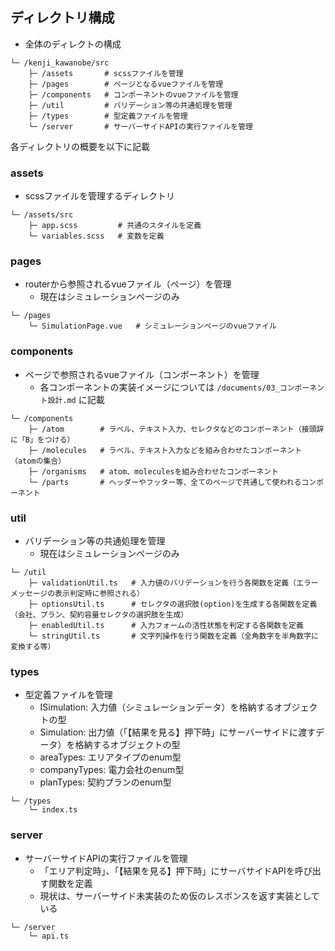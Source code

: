 ## ディレクトリ構成

- 全体のディレクトの構成

```
└─ /kenji_kawanobe/src
    ├─ /assets       # scssファイルを管理
    ├─ /pages        # ページとなるvueファイルを管理
    ├─ /components   # コンポーネントのvueファイルを管理
    ├─ /util         # バリデーション等の共通処理を管理
    ├─ /types        # 型定義ファイルを管理
    └─ /server       # サーバーサイドAPIの実行ファイルを管理
```

各ディレクトリの概要を以下に記載

### assets

- scssファイルを管理するディレクトリ

```
└─ /assets/src
    ├─ app.scss         # 共通のスタイルを定義
    └─ variables.scss   # 変数を定義
```

### pages

- routerから参照されるvueファイル（ページ）を管理
  - 現在はシミュレーションページのみ

```
└─ /pages
    └─ SimulationPage.vue   # シミュレーションページのvueファイル
```

### components

- ページで参照されるvueファイル（コンポーネント）を管理
  - 各コンポーネントの実装イメージについては `/documents/03_コンポーネント設計.md` に記載

```
└─ /components
    ├─ /atom        # ラベル、テキスト入力、セレクタなどのコンポーネント（接頭辞に「B」をつける）
    ├─ /molecules   # ラベル、テキスト入力などを組み合わせたコンポーネント（atomの集合）
    ├─ /organisms   # atom、moleculesを組み合わせたコンポーネント
    └─ /parts       # ヘッダーやフッター等、全てのページで共通して使われるコンポーネント
```

### util

- バリデーション等の共通処理を管理
  - 現在はシミュレーションページのみ

```
└─ /util
    ├─ validationUtil.ts   # 入力値のバリデーションを行う各関数を定義（エラーメッセージの表示判定時に参照される）
    ├─ optionsUtil.ts      # セレクタの選択肢(option)を生成する各関数を定義（会社、プラン、契約容量セレクタの選択肢を生成）
    ├─ enabledUtil.ts      # 入力フォームの活性状態を判定する各関数を定義
    └─ stringUtil.ts       # 文字列操作を行う関数を定義（全角数字を半角数字に変換する等）
```

### types

- 型定義ファイルを管理
  - ISimulation: 入力値（シミュレーションデータ）を格納するオブジェクトの型
  - Simulation: 出力値（「【結果を見る】押下時」にサーバーサイドに渡すデータ）を格納するオブジェクトの型
  - areaTypes: エリアタイプのenum型
  - companyTypes: 電力会社のenum型
  - planTypes: 契約プランのenum型

```
└─ /types
    └─ index.ts
```

### server

- サーバーサイドAPIの実行ファイルを管理
  - 「エリア判定時」、「【結果を見る】押下時」にサーバサイドAPIを呼び出す関数を定義
  - 現状は、サーバーサイド未実装のため仮のレスポンスを返す実装としている

```
└─ /server
    └─ api.ts
```
